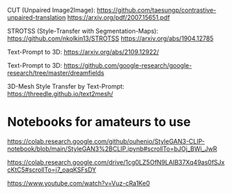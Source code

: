 CUT (Unpaired Image2Image): https://github.com/taesungp/contrastive-unpaired-translation https://arxiv.org/pdf/2007.15651.pdf

STROTSS (Style-Transfer with Segmentation-Maps): https://github.com/nkolkin13/STROTSS https://arxiv.org/abs/1904.12785

Text-Prompt to 3D: https://arxiv.org/abs/2109.12922/

Text-Prompt to 3D: https://github.com/google-research/google-research/tree/master/dreamfields

3D-Mesh Style Transfer by Text-Prompt: https://threedle.github.io/text2mesh/



# Notebooks for amateurs to use

https://colab.research.google.com/github/ouhenio/StyleGAN3-CLIP-notebook/blob/main/StyleGAN3%2BCLIP.ipynb#scrollTo=bJOj_BWi_JwR

https://colab.research.google.com/drive/1cg0LZ5OfN9LAIB37Xq49as0fSJxcKtC5#scrollTo=j7_oaqKSFsDY

https://www.youtube.com/watch?v=Vuz-cRa1Ke0
